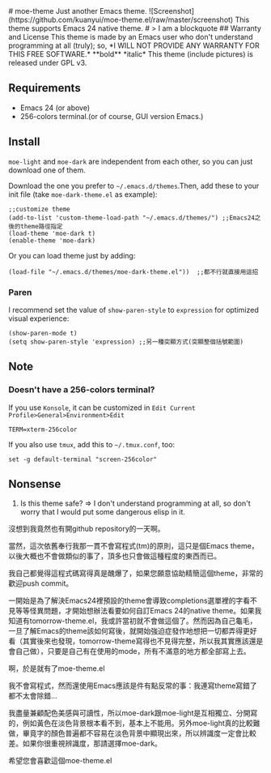 <link href="markdown.css" rel="stylesheet"></link>
# moe-theme
Just another Emacs theme.
![Screenshot](https://github.com/kuanyui/moe-theme.el/raw/master/screenshot)
This theme supports Emacs 24 native theme.
# 
> I am a blockquote
## Warranty and License
This theme is made by an Emacs user who don't understand programming at all (truly); so, 
*I WILL NOT PROVIDE ANY WARRANTY FOR THIS FREE SOFTWARE.*
**bold**
*italic*
This theme (include pictures) is released under GPL v3.

## Requirements
* Emacs 24 (or above)
* 256-colors terminal.(or of course, GUI version Emacs.)

## Install
`moe-light` and `moe-dark` are independent from each other, so you can just download one of them.

Download the one you prefer to `~/.emacs.d/themes`.Then, add these to your init file (take `moe-dark-theme.el` as example):

	;;customize theme
	(add-to-list 'custom-theme-load-path "~/.emacs.d/themes/") ;;Emacs24之後的theme路徑指定
	(load-theme 'moe-dark t)
	(enable-theme 'moe-dark)

    
Or you can load theme just by adding:    

    (load-file "~/.emacs.d/themes/moe-dark-theme.el"))  ;;都不行就直接用這招
### Paren
I recommend set the value of `show-paren-style` to `expression` for optimized visual experience:

    (show-paren-mode t)
    (setq show-paren-style 'expression) ;;另一種突顯方式(突顯整個括號範圍)
    
## Note
### Doesn't have a 256-colors terminal?
If you use `Konsole`, it can be customized in `Edit Current Profile>General>Environment>Edit`

    TERM=xterm-256color
    
If you also use `tmux`, add this to `~/.tmux.conf`, too:
	
    set -g default-terminal "screen-256color"

## Nonsense
1. Is this theme safe?
    => I don't understand programming at all, so don't worry that I would put some dangerous elisp in it.

沒想到我竟然也有開github repository的一天啊。

當然，這次依舊奉行我那一貫不會寫程式(tm)的原則，這只是個Emacs theme，以後大概也不會做類似的事了，頂多也只會做這種程度的東西而已。

我自己都覺得這程式碼寫得真是醜爆了，如果您願意協助精簡這個theme，非常的歡迎push commit。

一開始是為了解決Emacs24裡預設的theme會導致completions選單裡的字看不見等等怪異問題，才開始想辦法看要如何自訂Emacs 24的native theme。如果我知道有tomorrow-theme.el，我或許當初就不會做這個了。然而因為自己龜毛，一旦了解Emacs的theme該如何寫後，就開始強迫症發作地想把一切都弄得更好看（其實後來也發現，tomorrow-theme寫得也不見得完整，所以我其實應該還是會自己做），只要是自己有在使用的mode，所有不滿意的地方都全部寫上去。

啊，於是就有了moe-theme.el

我不會寫程式，然而還使用Emacs應該是件有點反常的事：我連寫theme寫錯了都不太會除錯...

我盡量兼顧配色美感與可讀性，所以moe-dark跟moe-light是互相獨立、分開寫的，例如黃色在淡色背景根本看不到，基本上不能用。另外moe-light真的比較難做，畢竟字的顏色普遍都不容易在淡色背景中顯現出來，所以辨識度一定會比較差。如果你很重視辨識度，那請選擇moe-dark。

希望您會喜歡這個moe-theme.el
